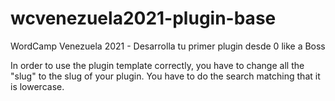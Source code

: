 # wcvenezuela2021-plugin-base

WordCamp Venezuela 2021 - Desarrolla tu primer plugin desde 0 like a Boss

In order to use the plugin template correctly, you have to change all the "slug" to the slug of your plugin. You have to do the search matching that it is lowercase.
